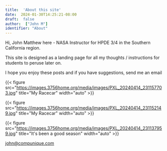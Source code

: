 ```yaml
---
title:  'About this site'
date:  2024-01-30T14:25:21-08:00
draft:  false
author:  ["John M"]
identifier: "About"
---
```



Hi, John Matthew here - NASA Instructor for HPDE 3/4 in the Southern California region.

This site is designed as a landing page for all my thoughts / instructions for students to peruse later on.  

I hope you enjoy these posts and if you have suggestions, send me an email

{{< figure src="https://images.3756home.org/media/images/PXL_20240414_231157703.jpg" title="My Racecar"  width="auto" >}}

{{< figure src="https://images.3756home.org/media/images/PXL_20240414_231152149.jpg" title="My Racecar"  width="auto" >}}

{{< figure src="https://images.3756home.org/media/images/PXL_20240414_231137959.jpg" title="It's been a good season"  width="auto" >}}



john@compunique.com